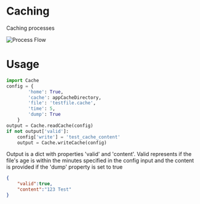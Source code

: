 # Caching
Caching processes

![Process Flow](https://github.com/samuelshiels/Caching/blob/Caching.png "Process Flow")

# Usage 

```python
import Cache
config = {
		'home': True,
		'cache': appCacheDirectory,
		'file': 'testfile.cache',
		'time': 5,
		'dump': True
	}
output = Cache.readCache(config)
if not output['valid']:
	config['write'] = 'test_cache_content'
	output = Cache.writeCache(config)
```

Output is a dict with properties 'valid' and 'content'. Valid represents if the file's age is within the minutes specified in the config input and the content is provided if the 'dump' property is set to true
```json
{
	"valid":true,
	"content":"123 Test"
}
```